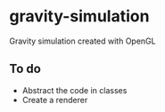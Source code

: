 # gravity-simulation
Gravity simulation created with OpenGL

## To do 
- Abstract the code in classes
- Create a renderer
